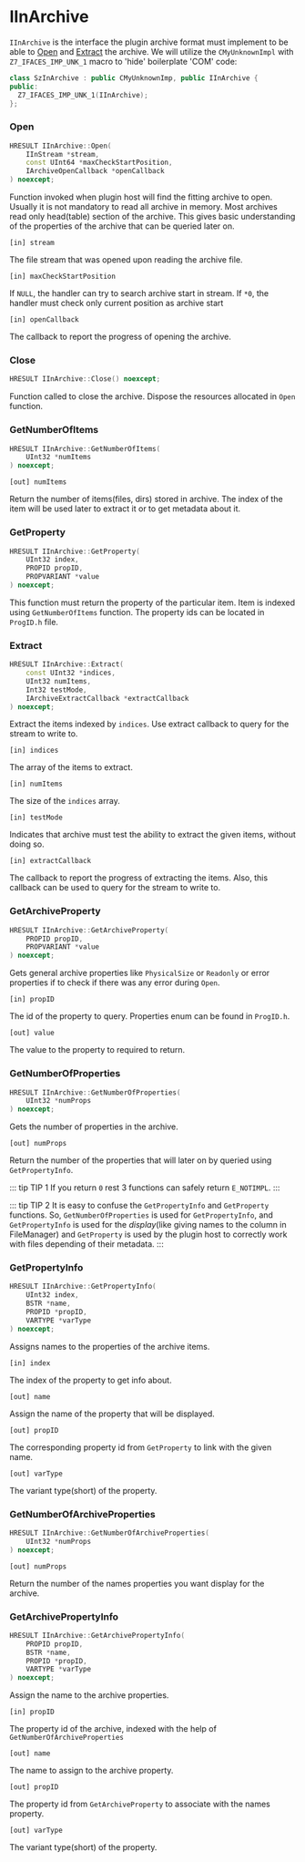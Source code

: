 # IInArchive

`IInArchive` is the interface the plugin archive format must implement to be able to [Open](#open) and [Extract](#extract) the archive. We will utilize the `CMyUnknownImpl` with `Z7_IFACES_IMP_UNK_1` macro to 'hide' boilerplate 'COM' code:

```C++
class SzInArchive : public CMyUnknownImp, public IInArchive {
public:
  Z7_IFACES_IMP_UNK_1(IInArchive);
};
```

### Open
```C++
HRESULT IInArchive::Open(
    IInStream *stream,
    const UInt64 *maxCheckStartPosition,
    IArchiveOpenCallback *openCallback
) noexcept;
```

Function invoked when plugin host will find the fitting archive to open. Usually it is not mandatory to read all archive in memory. Most archives read only head(table) section of the archive. This gives basic understanding of the properties of the archive that can be queried later on.

`[in] stream`

The file stream that was opened upon reading the archive file.

`[in] maxCheckStartPosition`

If `NULL`, the handler can try to search archive start in stream.
If `*0`, the handler must check only current position as archive start

`[in] openCallback`

The callback to report the progress of opening the archive.

### Close
```C++
HRESULT IInArchive::Close() noexcept;
```

Function called to close the archive. Dispose the resources allocated in `Open` function.


### GetNumberOfItems 
```C++
HRESULT IInArchive::GetNumberOfItems(
    UInt32 *numItems
) noexcept;
```

`[out] numItems`

Return the number of items(files, dirs) stored in archive. The index of the item will be used later to extract it or to get metadata about it.

### GetProperty
```C++
HRESULT IInArchive::GetProperty(
    UInt32 index,
    PROPID propID,
    PROPVARIANT *value
) noexcept;
```

This function must return the property of the particular item. Item is indexed using `GetNumberOfItems` function. The property ids can be located in `ProgID.h` file.

### Extract
```C++
HRESULT IInArchive::Extract(
    const UInt32 *indices,
    UInt32 numItems,
    Int32 testMode,
    IArchiveExtractCallback *extractCallback
) noexcept;
```

Extract the items indexed by `indices`. Use extract callback to query for the stream to write to.

`[in] indices`

The array of the items to extract.

`[in] numItems`

The size of the `indices` array.

`[in] testMode`

Indicates that archive must test the ability to extract the given items, without doing so.

`[in] extractCallback`

The callback to report the progress of extracting the items. Also, this callback can be used to query for the stream to write to.

### GetArchiveProperty
```C++
HRESULT IInArchive::GetArchiveProperty(
    PROPID propID,
    PROPVARIANT *value
) noexcept;
```

Gets general archive properties like `PhysicalSize` or `Readonly` or error properties if to check if there was any error during `Open`.

`[in] propID`

The id of the property to query. Properties enum can be found in `ProgID.h`.

`[out] value`

The value to the property to required to return.

### GetNumberOfProperties
```C++
HRESULT IInArchive::GetNumberOfProperties(
    UInt32 *numProps
) noexcept;
```

Gets the number of properties in the archive.

`[out] numProps`

Return the number of the properties that will later on by queried using `GetPropertyInfo`. 

::: tip TIP 1
If you return `0` rest 3 functions can safely return `E_NOTIMPL`.
:::

::: tip TIP 2
It is easy to confuse the `GetPropertyInfo` and `GetProperty` functions. So, `GetNumberOfProperties` is used for `GetPropertyInfo`, and `GetPropertyInfo` is used for the *display*(like giving names to the column in FileManager) and `GetProperty` is used by the plugin host to correctly work with files depending of their metadata.
:::

### GetPropertyInfo
```C++
HRESULT IInArchive::GetPropertyInfo(
    UInt32 index,
    BSTR *name,
    PROPID *propID,
    VARTYPE *varType
) noexcept;
```

Assigns names to the properties of the archive items.

`[in] index`

The index of the property to get info about.

`[out] name`

Assign the name of the property that will be displayed.

`[out] propID`

The corresponding property id from `GetProperty` to link with the given name.

`[out] varType`

The variant type(short) of the property.

### GetNumberOfArchiveProperties 
```C++
HRESULT IInArchive::GetNumberOfArchiveProperties(
    UInt32 *numProps
) noexcept;
```

`[out] numProps`

Return the number of the names properties you want display for the archive.

### GetArchivePropertyInfo
```C++
HRESULT IInArchive::GetArchivePropertyInfo(
    PROPID propID,
    BSTR *name,
    PROPID *propID,
    VARTYPE *varType
) noexcept;
```

Assign the name to the archive properties.

`[in] propID`

The property id of the archive, indexed with the help of `GetNumberOfArchiveProperties`

`[out] name`

The name to assign to the archive property.

`[out] propID`

The property id from `GetArchiveProperty` to associate with the names property.

`[out] varType`

The variant type(short) of the property.
